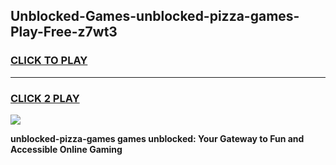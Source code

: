 
## Unblocked-Games-unblocked-pizza-games-Play-Free-z7wt3
<h3>
<a href="https://premium76.site?title=unblocked-pizza-games&ref=10A">CLICK TO PLAY</a></h3>
<hr>

<h3>
<a href="https://premium76.site?title=unblocked-pizza-games&ref=10A">CLICK 2 PLAY</a>
  
</h3>

<a href="https://premium76.site?title=unblocked-pizza-games&ref=10A"><img src="https://clearcache.store/games.png"></a>


**unblocked-pizza-games games unblocked: Your Gateway to Fun and Accessible Online Gaming**
